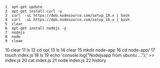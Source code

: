    1  apt-get update
    2  apt-get install curl -y
    3  curl  -sL https://deb.nodesource.com/setup_10.x | bash
    4  curl  -sL https://deb.nodesource.com/setup_16.x | bash
    5  clear
    6  apt-get install nodejs -y
    7  nodejs
    8  node
    9  cleae
   10  clear
   11  ls
   12  cd opt
   13  ls
   14  clear
   15  mkdir node-app
   16  cd node-app/
   17  touch index.js
   18  ls
   19  echo 'console.log("Nodejsapp from ubuntu ...");' >> index.js
   20  cat index.js
   21  node index.js
   22  history